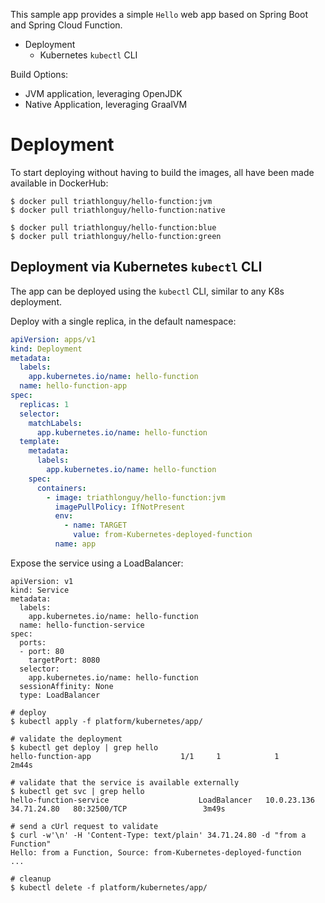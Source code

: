 This sample app provides a simple `Hello` web app based on Spring Boot and Spring Cloud Function.

* Deployment
  * Kubernetes `kubectl` CLI
 
Build Options:
* JVM application, leveraging OpenJDK
* Native Application, leveraging GraalVM

# Deployment 

To start deploying without having to build the images, all have been made available in DockerHub:
```shell
$ docker pull triathlonguy/hello-function:jvm
$ docker pull triathlonguy/hello-function:native

$ docker pull triathlonguy/hello-function:blue
$ docker pull triathlonguy/hello-function:green
```

## Deployment via Kubernetes `kubectl` CLI
The app can be deployed using the `kubectl` CLI, similar to any K8s deployment.

Deploy with a single replica, in the default namespace:
```yaml
apiVersion: apps/v1
kind: Deployment
metadata:
  labels:
    app.kubernetes.io/name: hello-function
  name: hello-function-app
spec:
  replicas: 1
  selector:
    matchLabels:
      app.kubernetes.io/name: hello-function
  template:
    metadata:
      labels:
        app.kubernetes.io/name: hello-function
    spec:
      containers:
        - image: triathlonguy/hello-function:jvm
          imagePullPolicy: IfNotPresent
          env:
            - name: TARGET
              value: from-Kubernetes-deployed-function
          name: app
```

Expose the service using a LoadBalancer:
```shell
apiVersion: v1
kind: Service
metadata:
  labels:
    app.kubernetes.io/name: hello-function
  name: hello-function-service
spec:
  ports:
  - port: 80
    targetPort: 8080
  selector:
    app.kubernetes.io/name: hello-function
  sessionAffinity: None
  type: LoadBalancer
```

```shell
# deploy 
$ kubectl apply -f platform/kubernetes/app/

# validate the deployment
$ kubectl get deploy | grep hello
hello-function-app                    1/1     1            1           2m44s

# validate that the service is available externally
$ kubectl get svc | grep hello
hello-function-service                    LoadBalancer   10.0.23.136   34.71.24.80   80:32500/TCP                 3m49s

# send a cUrl request to validate
$ curl -w'\n' -H 'Content-Type: text/plain' 34.71.24.80 -d "from a Function"
Hello: from a Function, Source: from-Kubernetes-deployed-function
...

# cleanup
$ kubectl delete -f platform/kubernetes/app/
```
